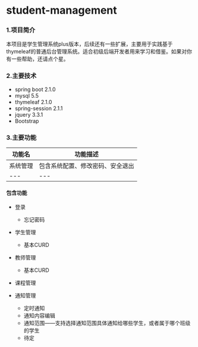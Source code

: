 # student-management
### 1.**项目简介**
本项目是学生管理系统plus版本，后续还有一些扩展，主要用于实践基于thymeleaf的普通后台管理系统。适合初级后端开发者用来学习和借鉴。如果对你有一些帮助，还请点个星。

### 2.**主要技术**
- spring boot 2.1.0
- mysql 5.5
- thymeleaf 2.1.0
- spring-session 2.1.1
- jquery 3.3.1
- Bootstrap

### 3.**主要功能**

| 功能名 |功能描述|
| --- | --- |
| 系统管理 | 包含系统配置、修改密码、安全退出 |
| --- | --- |

#### 包含功能
- 登录
  - 忘记密码
- 学生管理
    - 基本CURD
- 教师管理
    - 基本CURD
- 课程管理

- 通知管理
  - 定时通知
  - 通知内容编辑
  - 通知范围——支持选择通知范围具体通知给哪些学生，或者属于哪个班级的学生
  - 待定
  
  
  
  



